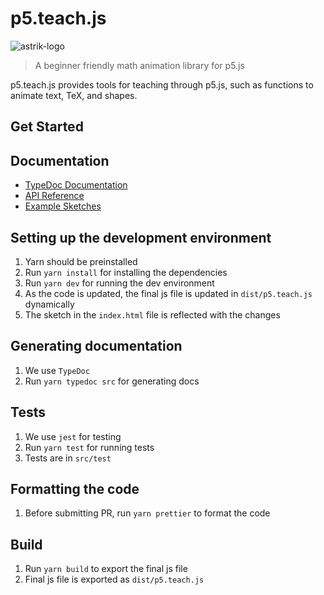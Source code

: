 # p5.teach.js

<img src="https://two-ticks.github.io/p5.teach.js/assets/p5-astrik-teach.png" alt="astrik-logo" />

> A beginner friendly math animation library for p5.js

p5.teach.js provides tools for teaching through p5.js, such as functions to animate text, TeX, and shapes.

## Get Started

## Documentation

- [TypeDoc Documentation](https://two-ticks.github.io/p5.teach.js/docs/index.html)
- [API Reference](https://two-ticks.github.io/p5.teach.js/api_reference)
- [Example Sketches](https://editor.p5js.org/radium.scientist/collections/-xxYz8cof)

## Setting up the development environment

1. Yarn should be preinstalled
2. Run `yarn install` for installing the dependencies
3. Run `yarn dev` for running the dev environment
4. As the code is updated, the final js file is updated in `dist/p5.teach.js` dynamically
5. The sketch in the `index.html` file is reflected with the changes

## Generating documentation

1. We use `TypeDoc`
2. Run `yarn typedoc src` for generating docs

## Tests

1. We use `jest` for testing
2. Run `yarn test` for running tests
3. Tests are in `src/test`

## Formatting the code

1. Before submitting PR, run `yarn prettier` to format the code

## Build

1. Run `yarn build` to export the final js file
2. Final js file is exported as `dist/p5.teach.js`
